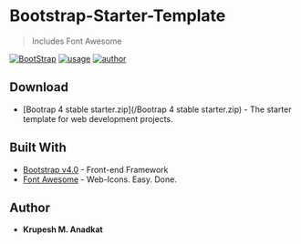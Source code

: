 # Bootstrap-Starter-Template
>Includes Font Awesome

[![BootStrap](https://img.shields.io/badge/Bootstrap%20Template-Download-orange.svg)](https://github.com/krupeshanadkat/Bootstrap-starter-template)
[![usage](https://img.shields.io/badge/Usage-Offline-green.svg)](https://github.com/krupeshanadkat/Bootstrap-starter-template)
[![author](https://img.shields.io/badge/Author-Krupesh%20Anadkat-blue.svg)](https://github.com/krupeshanadkat)


## Download
* [Bootrap 4 stable starter.zip](/Bootrap 4 stable starter.zip) - The starter template for web development projects.


## Built With

* [Bootstrap v4.0](https://getbootstrap.com/) - Front-end Framework
* [Font Awesome](https://fontawesome.com/) - Web-Icons. Easy. Done.


## Author

* **Krupesh M. Anadkat**
